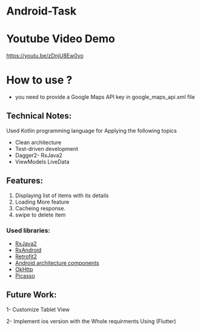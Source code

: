 # Android-Task

 # Youtube Video Demo
https://youtu.be/zDnjU8Ew0yo
 
# How to use ?
- you need to provide a Google Maps API key in google_maps_api.xml file 
   


## Technical Notes:

Used Kotlin programming language  for Applying the following topics  
- Clean architecture
- Test-driven development
- Dagger2- RxJava2
- ViewModels LiveData

 ## Features:
1. Displaying list of items with its details 
2. Loading More feature 
3. Cacheing response.
4. swipe to delete item

### Used libraries: ###
- [RxJava2](https://github.com/ReactiveX/RxJava)
- [RxAndroid](https://github.com/ReactiveX/RxAndroid)
- [Retrofit2](https://github.com/square/retrofit)
- [Android architecture components](https://developer.android.com/topic/libraries/architecture/index.html)
- [OkHttp](https://github.com/square/okhttp)
- [Picasso](https://github.com/square/picasso)


 ## Future Work:
 1- Customize Tablet View 
 
 2- Implement ios version with the Whole requirments Using (Flutter) 
